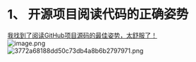 # 1、 开源项目阅读代码的正确姿势
[我找到了阅读GitHub项目源码的最佳姿势，太舒服了！](https://mp.weixin.qq.com/s?__biz=MzAxODcyNjEzNQ==&mid=2247575359&idx=1&sn=1caf1f986784ac881cd8f1837aeb86f4&chksm=9bd20aa7aca583b1f15c27a89eb14ef10a7a480017ac5bb89770da111fc5365f9f925022e1ae&scene=90&sessionid=1678336308&subscene=236&key=1efe82aba085ed15f7a312acc524a2958ddf5f6a68195553510446d1ecdd576ca82a245cbaf9220ffca80bc468407b5d6ae258956158c12cf31c5732d2b7b8e0b6c9ab08f2aced7cd3d650e209fdfebf6c0a34b85db897ec90c779741fb401162d814d418bb053ea15d7c49186be0469611ceda37dd9e74cfecf587b3cab0864&ascene=0&uin=Mjc2NzAzNzkz&devicetype=Windows+10+x64&version=6309001c&lang=zh_CN&countrycode=CN&exportkey=n_ChQIAhIQ2S8TAFVk1W6mrPngp%2FsIKRLTAQIE97dBBAEAAAAAAPa2OCdKgHwAAAAOpnltbLcz9gKNyK89dVj0%2FVRvQu2RSvNDVgEanB%2B42WQU33mziQroINrVq3tYDkQ6dhfjc5xRKPamJxyUCeGHEd9pa7f0TbvKsteKr7OwVpIgM8f5wPHM9wfB3xiMQwbE6pYDwhC%2B%2B3mMGH7%2FX0RYayK7rtGpT6nkgTrIzxyo4jdKiml5jI6s%2BcSOndbxxCNMlqsYI0%2FrLT3SV6I%2FbepuF84LkGaua8mhkOi0no1%2FlhtJS4Cq93U5vFT01qs%3D&acctmode=0&pass_ticket=SsKm7HmCgdzrBMJ2gVgCrNKyPJVOhmeJTc3vDpYJr%2FfWNoeBqMQoXRw%2FxAvoIkKKqFppa3grBgo7CfZN%2FcDI7w%3D%3D&wx_header=1&fontgear=2)<br />![image.png](https://cdn.nlark.com/yuque/0/2023/png/2923644/1678346128017-9cc9cdd6-b4f3-4966-9e59-a1afeacc933e.png#averageHue=%23fcfcfb&clientId=u0821a2fb-4165-4&from=paste&height=307&id=u08ef88a0&originHeight=460&originWidth=881&originalType=binary&ratio=1.5&rotation=0&showTitle=false&size=36543&status=done&style=none&taskId=ubc34c294-bd7f-4264-a5cd-7d4e63efff8&title=&width=587.3333333333334)<br />![3772a68188dd50c73db4a8b6b2797971.png](https://cdn.nlark.com/yuque/0/2023/png/2923644/1678346103984-203ff3b9-d5d4-4e71-934d-e709c4167d97.png#averageHue=%238c966c&clientId=u0821a2fb-4165-4&from=paste&height=577&id=ufcdf4317&originHeight=866&originWidth=1080&originalType=binary&ratio=1.5&rotation=0&showTitle=false&size=302291&status=done&style=none&taskId=u42d84097-f5a3-43f6-a6fa-0ec48cdeb74&title=&width=720)
